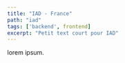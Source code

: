 ```yaml
---
title: "IAD - France"
path: "iad"
tags: ['backend', frontend]
excerpt: "Petit text court pour IAD"
---
```

lorem ipsum.
